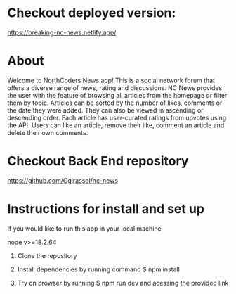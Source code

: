 # Checkout deployed version:
https://breaking-nc-news.netlify.app/

# About
Welcome to NorthCoders News app!
This is a social network forum that offers a diverse range of news, rating and discussions.
NC News provides the user with the feature of browsing all articles from the homepage or filter them by topic.
Articles can be sorted by the number of likes, comments or the date they were added.
They can also be viewed in ascending or descending order.
Each article has user-curated ratings from upvotes using the API.
Users can like an article, remove their like, comment an article and delete their own comments.

# Checkout Back End repository
https://github.com/Ggirassol/nc-news

# Instructions for install and set up
If you would like to run this app in your local machine

node v>=18.2.64

1. Clone the repository

2. Install dependencies by running command $ npm install

3. Try on browser by running $ npm run dev and acessing the provided link
